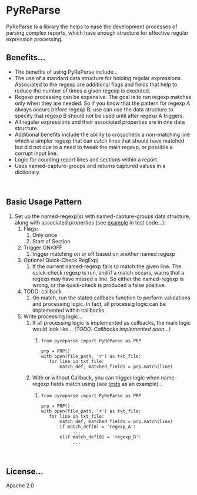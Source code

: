 # PyReParse
PyReParse is a library the helps to ease the development processes of parsing
complex reports, which have enough structure for effective regular expression 
processing.
<br>

## Benefits...

- The benefits of using PyReParse include...
- The use of a standard data structure for holding regular expressions. 
Associated to the regexp are additional flags and fields that help to reduce the
number of times a given regexp is executed.
- Regexp processing can be expensive. The goal is to run regexp matches only when they 
are needed. So if you know that the pattern for regexp A always occurs before
regexp B, use can use the data structure to specify that regexp B should not
be used until after regexp A triggers.
- All regular expressions and their associated properties are in one data structure.
- Additional benefits include the ability to crosscheck a non-matching line which
a simpler regexp that can catch lines that should have matched but did not
due to a need to tweak the main regexp, or possible a corrupt input line.
- Logic for counting report lines and sections within a report.
- Uses named-capture-groups and returns captured values in a dictionary.
<br>

## Basic Usage Pattern

1. Set up the named-regexp(s) with named-capture-groups data structure, along with associated properties (see [example](src/pyreparse/tests/test_pyreparse.py?plain=1#L46) in test code...):
   1. Flags:
      1. Only once
      2. Start of Section
   2. Trigger ON/OFF
      1. trigger matching on or off based on another named regexp
   3. Optional Quick-Check RegExp)
      1. If the current named-regexp fails to match the given line. The quick-check regexp is run, and if a match occurs, warns that a regexp may have missed a line. So either the named-regexp is wrong, or the quick-check is produced a false positive.
   4. TODO: callback
      1. On match, run the stated callback function to perform validations and processing logic. In fact, all processig logic can be implemented within callbacks.
   5. Write processing logic...
      1. If all processing logic is implemented as callbacks, the main logic would look like... <i>(TODO: Callbacks implemented soon...)</i>
         1. ``` 
            from pyreparse import PyReParse as PRP
            
            prp = PRP()
            with open(file_path, 'r') as txt_file:
               for line in txt_file:
                   match_def, matched_fields = prp.match(line)
            ```
      2. With or without Callback, you can trigger logic when name-regexp fields match using (see [tests](src/pyreparse/tests/test_pyreparse.py) as an example)...
         1. ```
            from pyreparse import PyReParse as PRP
            
            prp = PRP()
            with open(file_path, 'r') as txt_file:
               for line in txt_file:
                   match_def, matched_fields = prp.match(line)
                   if match_def[0] = 'regexp_A':
                        ...         
                   elif match_def[0] = 'regexp_B':
                        ...         
            ```      
<br>

## License...

Apache 2.0
